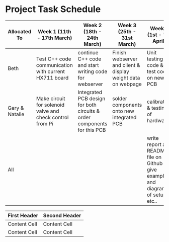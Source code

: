 # Project Task Schedule

| Allocated To | Week 1 (11th - 17th March) | Week 2 (18th - 24th March) | Week 3 (25th - 31st March) | Week 4 (1st - 7th April)  | Week 5 (8th - 14th April) | Due 15th April |
| --- | --- | --- | --- | --- | --- | --- |
| Beth | Test C++ code communication with current HX711 board| continue C++ code and start writing code for webserver | Finish webserver and client & display weight data on webpage | Unit testing for code & test code on new PCB | software documentation | |
| Gary & Natalie | Make circuit for solenoid valve and check control from Pi | Integrated PCB design for both circuits & order components for this PCB | solder components onto new integrated PCB | calibration & testing of hardware | Hardware documentation | |
| All | | | | write report and README file on Github to give examples and diagrams of setup etc.. | prepare for demo |


| First Header  | Second Header |
| ------------- | ------------- |
| Content Cell  | Content Cell  |
| Content Cell  | Content Cell  |
